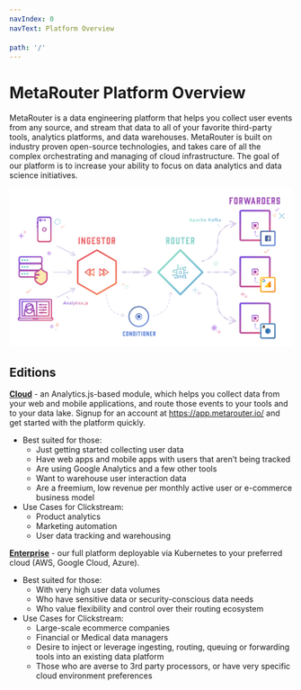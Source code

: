 ```yaml
---
navIndex: 0
navText: Platform Overview

path: '/'
---
```


# MetaRouter Platform Overview

MetaRouter is a data engineering platform that helps you collect user events from any source, and stream that data to all of your favorite third-party tools, analytics platforms, and data warehouses. MetaRouter is built on industry proven open-source technologies, and takes care of all the complex orchestrating and managing of cloud infrastructure. The goal of our platform is to increase your ability to focus on data analytics and data science initiatives.

[![MetaRouter Overview](/images/platform_overview.png)](/images/platform_overview.png)

## Editions

**[Cloud](/cloud-edition/)** - an Analytics.js-based module, which helps you collect data from your web and mobile applications, and route those events to your tools and to your data lake. Signup for an account at https://app.metarouter.io/ and get started with the platform quickly.

- Best suited for those:
  - Just getting started collecting user data
  - Have web apps and mobile apps with users that aren’t being tracked
  - Are using Google Analytics and a few other tools
  - Want to warehouse user interaction data
  - Are a freemium, low revenue per monthly active user or e-commerce business model
- Use Cases for Clickstream:
  - Product analytics
  - Marketing automation
  - User data tracking and warehousing

**[Enterprise](/enterprise-edition/)** - our full platform deployable via Kubernetes to your preferred cloud (AWS, Google Cloud, Azure).

- Best suited for those:
  - With very high user data volumes
  - Who have sensitive data or security-conscious data needs
  - Who value flexibility and control over their routing ecosystem
- Use Cases for Clickstream:
  - Large-scale ecommerce companies
  - Financial or Medical data managers
  - Desire to inject or leverage ingesting, routing, queuing or forwarding tools into an existing data platform
  - Those who are averse to 3rd party processors, or have very specific cloud environment preferences

